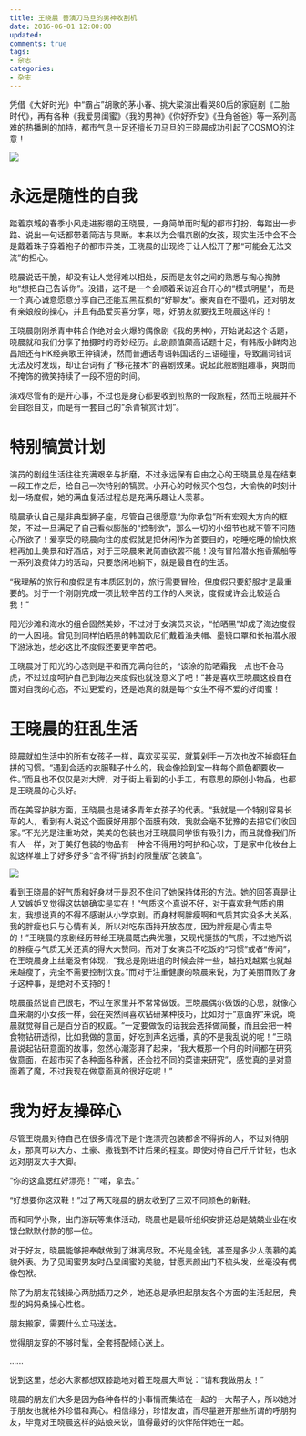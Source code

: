 ```yaml
---
title: 王晓晨 善演刀马旦的男神收割机
date: 2016-06-01 12:00:00
updated:
comments: true
tags:
- 杂志
categories:
- 杂志
---
```


凭借《大好时光》中“霸占”胡歌的茅小春、挑大梁演出看哭80后的家庭剧《二胎时代》，再有各种《我爱男闺蜜》《我的男神》《你好乔安》《丑角爸爸》等一系列高难的热播剧的加持，都市气息十足还擅长刀马旦的王晓晨成功引起了COSMO的注意！

<!--more-->

![](/img/magazine/020/024-001.jpeg)

# 永远是随性的自我

踏着京城的春季小风走进影棚的王晓晨，一身简单而时髦的都市打扮，每踏出一步路、说出一句话都带着简洁与果断。本来以为会唱京剧的女孩，现实生活中会不会是戴着珠子穿着袍子的都市异类，王晓晨的出现终于让人松开了那“可能会无法交流”的担心。

晓晨说话干脆，却没有让人觉得难以相处，反而是友邻之间的熟悉与掏心掏肺地“想把自己告诉你”。没错，这不是一个会顺着采访迎合开心的“模式明星”，而是一个真心诚意愿意分享自己还能互黑互损的“好聊友”。豪爽自在不墨叽，还对朋友有亲娘般的操心，并且有品爱买喜分享，嗯，好朋友就要找王晓晨这样的！

王晓晨刚刚杀青中韩合作绝对会火爆的偶像剧《我的男神》，开始说起这个话题，晓晨就和我们分享了拍摄时的奇妙经历。此剧颜值颇高话题十足，有韩版小鲜肉池昌旭还有HK经典歌王钟镇涛，然而普通话粤语韩国话的三语碰撞，导致漏词错词无法及时发现，却让台词有了“移花接木”的喜剧效果。说起此般剧组趣事，爽朗而不掩饰的微笑持续了一段不短的时间。

演戏尽管有的是开心事，不过也是身心都要收到煎熬的一段旅程，然而王晓晨并不会自怨自艾，而是有一套自己的“杀青犒赏计划”。

# 特别犒赏计划

演员的剧组生活往往充满艰辛与折磨，不过永远保有自由之心的王晓晨总是在结束一段工作之后，给自己一次特别的犒赏。小开心的时候买个包包，大愉快的时刻计划一场度假，她的满血复活过程总是充满乐趣让人羡慕。

晓晨承认自己是非典型狮子座，尽管自己很愿意“为你承包”所有宏观大方向的框架，不过一旦满足了自己看似膨胀的“控制欲”，那么一切的小细节也就不管不问随心所欲了！爱享受的晓晨向往的度假就是把休闲作为首要目的，吃睡吃睡的愉快旅程再加上美景和好酒店，对于王晓晨来说简直欲罢不能！没有冒险潜水拖香蕉船等一系列浪费体力的活动，只要悠闲地躺下，就是最自在的生活。

“我理解的旅行和度假是有本质区别的，旅行需要冒险，但度假只要舒服才是最重要的。对于一个刚刚完成一项比较辛苦的工作的人来说，度假或许会比较适合我！”

阳光沙滩和海水的组合固然美妙，不过对于女演员来说，“怕晒黑”却成了海边度假的一大困境。曾见到同样怕晒黑的韩国欧尼们戴着渔夫帽、墨镜口罩和长袖潜水服下游泳池，想必这比不度假还要更辛苦吧。

王晓晨对于阳光的心态则是平和而充满向往的，“该涂的防晒霜我一点也不会马虎，不过过度呵护自己到海边来度假也就没意义了吧！”甚是喜欢王晓晨这般自在面对自我的心态，不过更爱的，还是她真的就是每个女生不得不爱的好闺蜜！

# 王晓晨的狂乱生活

晓晨就如生活中的所有女孩子一样，喜欢买买买，就算剁手一万次也改不掉疯狂血拼的习惯。“遇到合适的衣服鞋子什么的，我会像捡到宝一样每个颜色都要收一件。”而且也不仅仅是对大牌，对于街上看到的小手工，有意思的原创小物品，也都是王晓晨的心头好。

而在美容护肤方面，王晓晨也是诸多青年女孩子的代表。“我就是一个特别容易长草的人，看到有人说这个面膜好用那个面膜有效，我就会毫不犹豫的去把它们收回家。”不光光是注重功效，美美的包装也对王晓晨同学很有吸引力，而且就像我们所有人一样，对于美好包装的物品有一种舍不得用的呵护和心软，于是家中化妆台上就这样堆上了好多好多“舍不得”拆封的限量版”包装盒”。

![](/img/magazine/020/024-003.jpeg)

看到王晓晨的好气质和好身材于是忍不住问了她保持体形的方法。她的回答真是让人又嫉妒又觉得这姑娘确实是实在！“气质这个真说不好，对于喜欢我气质的朋友，我想说真的不得不感谢从小学京剧。而身材啊胖瘦啊和气质其实没多大关系，我的胖瘦也只与心情有关，所以对吃东西持开放态度，因为胖瘦是心情主导的！”王晓晨的京剧经历带给王晓晨既古典优雅，又现代挺拔的气质，不过她所说的胖瘦与气质无关还真的得大大赞同。而对于女演员不吃饭的“习惯”或者“传闻”，在王晓晨身上丝毫没有体现，“我总是刚进组的时候会胖一些，越拍戏越累也就越来越瘦了，完全不需要控制饮食。”而对于注重健康的晓晨来说，为了美丽而败了身子这种事，是绝对不支持的！

晓晨虽然说自己很宅，不过在家里并不常常做饭。王晓晨偶尔做饭的心思，就像心血来潮的小女孩一样，会在突然间喜欢钻研某种技巧，比如对于“意面界”来说，晓晨就觉得自己是百分百的权威。“一定要做饭的话我会选择做简餐，而且会把一种食物钻研透彻，比如我做的意面，好吃到声名远播，真的不是我乱说的呢！”王晓晨说起钻研意面的故事，忽然心潮澎湃了起来，“我大概那一个月的时间都在研究做意面，在超市买了各种面各种酱，还会找不同的菜谱来研究”，感觉真的是对意面着了魔，不过我现在做意面真的很好吃呢！”

# 我为好友操碎心

尽管王晓晨对待自己在很多情况下是个连漂亮包装都舍不得拆的人，不过对待朋友，那真可以大方、土豪、撒钱到不计后果的程度。即使对待自己斤斤计较，也永远对朋友大手大脚。

“你的这盒腮红好漂亮！”“喏，拿去。”

“好想要你这双鞋！”过了两天晓晨的朋友收到了三双不同颜色的新鞋。

而和同学小聚，出门游玩等集体活动，晓晨也是最听组织安排还总是兢兢业业在收银台默默付款的那一位。

对于好友，晓晨能够把奉献做到了淋漓尽致。不光是金钱，甚至是多少人羡慕的美貌外表。为了见闺蜜男友时凸显闺蜜的美貌，甘愿素颜出门不梳头发，丝毫没有偶像包袱。

除了为朋友花钱操心两肋插刀之外，她还总是承担起朋友各个方面的生活起居，典型的妈妈桑操心性格。

朋友搬家，需要什么立马送达。

觉得朋友穿的不够时髦，全套搭配倾心送上。

......

说到这里，想必大家都想双膝跪地对着王晓晨大声说：“请和我做朋友！”

晓晨的朋友们大多是因为各种各样的小事情而集结在一起的一大帮子人，所以她对于朋友也就格外珍惜和真心。相信缘分，珍惜友谊，而尽量避开那些所谓的呼朋狗友，毕竟对王晓晨这样的姑娘来说，值得最好的伙伴陪伴她在一起。
